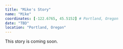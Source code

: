 ```yaml
---
title: "Mike's Story"
name: "Mike"
coordinates: [-122.6765, 45.5152] # Portland, Oregon
date: "TBD"
location: "Portland, Oregon"
---
```


This story is coming soon.
